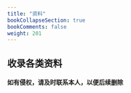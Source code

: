 ```yaml
---
title: "资料"
bookCollapseSection: true
bookComments: false
weight: 201
---
```


## 收录各类资料

#### 如有侵权，请及时联系本人，以便后续删除